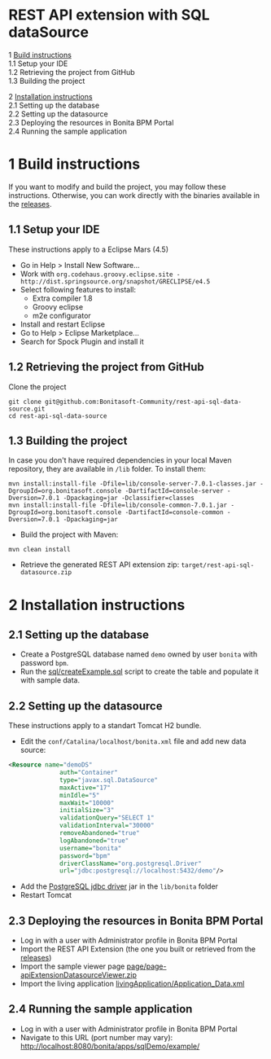 REST API extension with SQL dataSource
======================================

1 [Build instructions](#1-build-instructions)<br>
1.1 Setup your IDE<br>
1.2 Retrieving the project from GitHub<br>
1.3 Building the project<br>

2 [Installation instructions](#2-installation-instructions)<br>
2.1 Setting up the database<br>
2.2 Setting up the datasource<br>
2.3 Deploying the resources in Bonita BPM Portal<br>
2.4 Running the sample application<br>


# 1 Build instructions
If you want to modify and build the project, you may follow these instructions.
Otherwise, you can work directly with the binaries available in the [releases](../../releases).


## 1.1 Setup your IDE
These instructions apply to a Eclipse Mars (4.5)

- Go in Help > Install New Software...
- Work with `org.codehaus.groovy.eclipse.site - http://dist.springsource.org/snapshot/GRECLIPSE/e4.5`
- Select following features to install:
	- Extra compiler 1.8 
	- Groovy eclipse
	- m2e configurator 
- Install and restart Eclipse
- Go to Help > Eclipse Marketplace...
- Search for Spock Plugin and install it


## 1.2 Retrieving the project from GitHub
Clone the project

```shell
git clone git@github.com:Bonitasoft-Community/rest-api-sql-data-source.git
cd rest-api-sql-data-source
```

## 1.3 Building the project
In case you don't have required dependencies in your local Maven repository, they are available in `/lib` folder.
To install them:
```shell
mvn install:install-file -Dfile=lib/console-server-7.0.1-classes.jar -DgroupId=org.bonitasoft.console -DartifactId=console-server -Dversion=7.0.1 -Dpackaging=jar -Dclassifier=classes
mvn install:install-file -Dfile=lib/console-common-7.0.1.jar -DgroupId=org.bonitasoft.console -DartifactId=console-common -Dversion=7.0.1 -Dpackaging=jar
```   

- Build the project with Maven:
```shell
mvn clean install
```
- Retrieve the generated REST API extension zip: `target/rest-api-sql-datasource.zip`


# 2 Installation instructions

## 2.1 Setting up the database

- Create a PostgreSQL database named `demo` owned by user `bonita` with password `bpm`.
- Run the [sql/createExample.sql](sql/createExample.sql) script to create the table and populate it with sample data.


## 2.2 Setting up the datasource

These instructions apply to a standart Tomcat H2 bundle.

- Edit the `conf/Catalina/localhost/bonita.xml` file and add new data source:

```xml
<Resource name="demoDS"
              auth="Container"
              type="javax.sql.DataSource"
              maxActive="17"
              minIdle="5"
              maxWait="10000"
              initialSize="3"
              validationQuery="SELECT 1"
              validationInterval="30000"
              removeAbandoned="true"
              logAbandoned="true"
              username="bonita"
              password="bpm"
              driverClassName="org.postgresql.Driver"
              url="jdbc:postgresql://localhost:5432/demo"/>
```

- Add the [PostgreSQL jdbc driver](https://jdbc.postgresql.org/download.html) jar in the `lib/bonita` folder
- Restart Tomcat


## 2.3 Deploying the resources in Bonita BPM Portal

- Log in with a user with Administrator profile in Bonita BPM Portal
- Import the REST API Extension (the one you built or retrieved from the [releases](../../releases))
- Import the sample viewer page [page/page-apiExtensionDatasourceViewer.zip](page/page-apiExtensionDatasourceViewer.zip)
- Import the living application [livingApplication/Application_Data.xml](livingApplication/Application_Data.xml)


## 2.4 Running the sample application

- Log in with a user with Administrator profile in Bonita BPM Portal
- Navigate to this URL (port number may vary):
[http://localhost:8080/bonita/apps/sqlDemo/example/](http://localhost:8080/bonita/apps/sqlDemo/example/)

